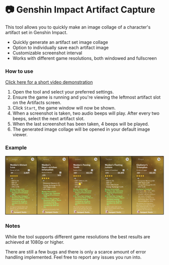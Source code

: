 # 📷 Genshin Impact Artifact Capture
This tool allows you to quickly make an image collage of a character's artifact set in Genshin Impact.

- Quickly generate an artifact set image collage
- Option to individually save each artifact image
- Customizable screenshot interval
- Works with different game resolutions, both windowed and fullscreen

### How to use

[Click here for a short video demonstration](https://www.youtube.com/watch?v=HJoQCnyJl6U)

1. Open the tool and select your preferred settings.
2. Ensure the game is running and you're viewing the leftmost artifact slot on the Artifacts screen.
3. Click `Start`, the game window will now be shown.
4. When a screenshot is taken, two audio beeps will play. After every two beeps, select the next artifact slot.
6. When the last screenshot has been taken, 4 beeps will be played.
7. The generated image collage will be opened in your default image viewer.


### Example

![Example](/example.png?raw=true "Example")


### Notes

While the tool supports different game resolutions the best results are achieved at 1080p or higher.
    
There are still a few bugs and there is only a scarce amount of error handling implemented. Feel free to report any issues you run into.
